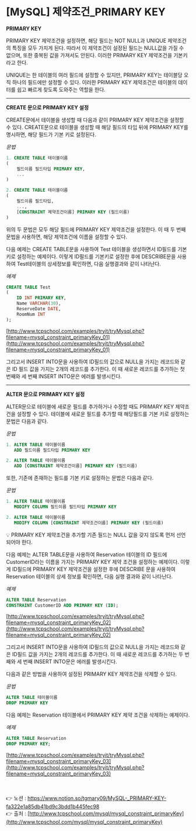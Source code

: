 # [**MySQL] 제약조건_PRIMARY KEY**

**PRIMARY KEY**

PRIMARY KEY 제약조건을 설정하면, 해당 필드는 NOT NULL과 UNIQUE 제약조건의 특징을 
모두 가지게 된다.
따라서 이 제약조건이 설정된 필드는 NULL값을 가질 수 없으며, 또한 중복된 값을 가져서도 안된다.
이러한 PRIMARY KEY 제약조건을 기본키라고 한다.

UNIQUE는 한 테이블의 여러 필드에 설정할 수 있지만, PRIMARY KEY는 테이블당 오직 하나의 필드에만 설정할 수 있다.
이러한 PRIMARY KEY 제약조건은 테이블의 데이터를 쉽고 빠르게 찾도록 도와주는 역할을 한다.

---

**CREATE 문으로 PRIMARY KEY 설정**

CREATE문에서 테이블을 생성할 때 다음과 같이 PRIMARY KEY 제약조건을 설정할 수 있다.
CREATE문으로 테이블을 생성할 때 해당 필드의 타입 뒤에 PRIMARY KEY를 명시하면, 
해당 필드가 기본 키로 설정된다.

*문법*

```sql
1. CREATE TABLE 테이블이름
(
    필드이름 필드타입 PRIMARY KEY,
    ...
)

2. CREATE TABLE 테이블이름
(
    필드이름 필드타입,
    ...,
    [CONSTRAINT 제약조건이름] PRIMARY KEY (필드이름)
)
```

위의 두 문법은 모두 해당 필드에 PRIMARY KEY 제약조건을 설정한다.
이 때 두 번째 문법을 사용하면, 해당 제약조건에 이름을 설정할 수 있다.

다음 예제는 CREATE TABLE문을 사용하여 Test 테이블을 생성하면서 ID필드를 기본키로 설정하는 
예제이다.
이렇게 ID필드를 기본키로 설정한 후에 DESCRIBE문을 사용하여 Test테이블의 상세정보를 확인하면, 다음 실행결과와 같이 나타난다.

*예제*

```sql
CREATE TABLE Test 
(
    ID INT PRIMARY KEY,
    Name VARCHAR(30),
    ReserveDate DATE,
    RoomNum INT
);
```

[http://www.tcpschool.com/examples/tryit/tryMysql.php?filename=mysql_constraint_primaryKey_01](http://www.tcpschool.com/examples/tryit/tryMysql.php?filename=mysql_constraint_primaryKey_01)

그리고서 INSERT INTO문을 사용하여 ID필드의 값으로 NULL을 가지는 레코드와 같은 ID 필드 값을 가지는 2개의 레코드를 추가한다.
이 때 새로운 레코드를 추가하는 첫 번째와 세 번째 INSERT INTO문은 에러를 발생시킨다.

---

**ALTER 문으로 PRIMARY KEY 설정**

ALTER문으로 테이블에 새로운 필드를 추가하거나 수정할 때도 PRIMARY KEY 제약조건을 설정할 수 있다.
테이블에 새로운 필드를 추가할 때 해당필드를 기본 키로 설정하는 문법은 다음과 같다.

*문법*

```sql
1. ALTER TABLE 테이블이름
   ADD 필드이름 필드타입 PRIMARY KEY

2. ALTER TABLE 테이블이름
   ADD [CONSTRAINT 제약조건이름] PRIMARY KEY (필드이름)
```

또한, 기존에 존재하는 필드를 기본 키로 설정하는 문법은 다음과 같다.

*문법*

```sql
1. ALTER TABLE 테이블이름
   MODIFY COLUMN 필드이름 필드타입 PRIMARY KEY

2. ALTER TABLE 테이블이름
   MODIFY COLUMN [CONSTRAINT 제약조건이름] PRIMARY KEY (필드이름)
```

<aside>
💡 PRIMARY KEY 제약조건을 추가할 기존 필드는 NULL 값을 갖지 않도록 먼저 선언되어야 
한다.

</aside>

다음 예제는 ALTER TABLE문을 사용하여 Reservation 테이블의 ID 필드에 CustomerID라는 이름을
가지는 PRIMARY KEY 제약 조건을 설정하는 예제이다.
이렇게 ID필드에 PRIMARY KEY 제약조건을 설정한 후에 DESCRIBE 문을 사용하여 Reservation 
테이블의 상세 정보를 확인하면, 다음 실행 결과와 같이 나타난다.

*예제*

```sql
ALTER TABLE Reservation
CONSTRAINT CustomerID ADD PRIMARY KEY (ID);
```

[http://www.tcpschool.com/examples/tryit/tryMysql.php?filename=mysql_constraint_primaryKey_02](http://www.tcpschool.com/examples/tryit/tryMysql.php?filename=mysql_constraint_primaryKey_02)

그리고서 INSERT INTO문을 사용하여 ID필드의 값으로 NULL을 가지는 레코드와 같은 ID필드 값을 
가지는 2개의 레코드를 추가한다.
이 때 새로운 레코드를 추가하는 두 번째와 세 번째 INSERT INTO문은 에러를 발생시킨다.

다음과 같은 방법을 사용하여 설정된 PRIMARY KEY 제약조건을 삭제할 수 있다.

*문법*

```sql
ALTER TABLE 테이블이름
DROP PRIMARY KEY
```

다음 예제는 Reservation 테이블에서 PRIMARY KEY 제약 조건을 삭제하는 예제이다.

*예제*

```sql
ALTER TABLE Reservation
DROP PRIMARY KEY;
```

[http://www.tcpschool.com/examples/tryit/tryMysql.php?filename=mysql_constraint_primaryKey_03](http://www.tcpschool.com/examples/tryit/tryMysql.php?filename=mysql_constraint_primaryKey_03)

<br><br>
👉 노션 : https://www.notion.so/tgmary09/MySQL-_PRIMARY-KEY-fa322e1a85db41bd9c3bdd1b445fec98
<br>
👉 출처 : [http://www.tcpschool.com/mysql/mysql_constraint_primaryKey](http://www.tcpschool.com/mysql/mysql_constraint_primaryKey)
